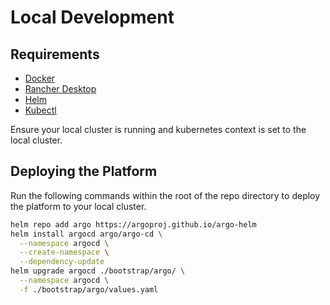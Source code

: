 # Local Development

## Requirements

- [Docker](https://docs.docker.com/get-docker/)
- [Rancher Desktop](https://rancherdesktop.io/)
- [Helm](https://helm.sh/docs/intro/install/)
- [Kubectl](https://kubernetes.io/docs/tasks/tools/install-kubectl/)

Ensure your local cluster is running and kubernetes context is set to the local cluster.

## Deploying the Platform

Run the following commands within the root of the repo directory to deploy the platform to your local cluster.

```bash
helm repo add argo https://argoproj.github.io/argo-helm
helm install argocd argo/argo-cd \
  --namespace argocd \
  --create-namespace \
  --dependency-update
helm upgrade argocd ./bootstrap/argo/ \
  --namespace argocd \
  -f ./bootstrap/argo/values.yaml
```
